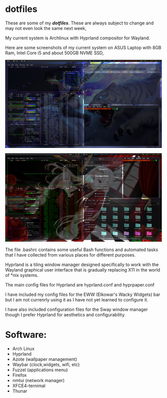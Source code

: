 # dotfiles

These are some of my ***dotfiles***. These are always subject to change and may not even look the same next week, 

My current system is Archlinux with Hyprland compositor for Wayland.

Here are some screenshots of my current system on ASUS Laptop with 8GB Ram, Intel Core i5 and about 500GB NVME SSD,

![screenshot](https://github.com/Francesco601/dotfiles/blob/main/20230528_09h14m09s_grim.png)

![Screenshot](https://github.com/Francesco601/dotfiles/blob/main/20230511_11h47m56s_grim.png)

The file .bashrc contains some useful Bash functions and automated tasks that I have collected from various places for different purposes.

Hyprland is a tiling window manager designed specifically to work with the Wayland graphical user interface that is gradually replacing X11 in the world of *nix systems.

The main config files for Hyprland are hyprland.conf and hyprpaper.conf

I have included my config files for the EWW (Elkowar's Wacky Widgets) bar but I am not currenrly using it as I have not yet learned to configure it.

I have also included configuration files for the Sway window manager though I prefer Hyprland for aesthetics and configurability.

# Software:
- Arch Linux
- Hyprland
- Azote (wallpaper management)
- Waybar (clock,widgets, wifi, etc)
- Fuzzel (applications menu)
- Firefox
- nmtui (network manager)
- XFCE4-ternimal 
- Thunar 
